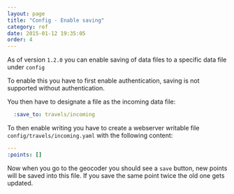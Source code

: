 ```yaml
---
layout: page
title: "Config - Enable saving"
category: ref
date: 2015-01-12 19:35:05
order: 4
---
```


As of version ```1.2.0``` you can enable saving of data files to a specific data file under ```config```

To enable this you have to first enable authentication, saving is not supported without authentication.

You then have to designate a file as the incoming data file:

```YAML
  :save_to: travels/incoming
```

To then enable writing you have to create a webserver writable file ```config/travels/incoming.yaml``` with the following content:

```YAML
---
:points: []
```

Now when you go to the geocoder you should see a ```save``` button, new points will be saved into this file.  If you save the same point twice the old one gets updated.
